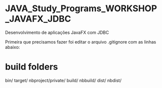 # JAVA_Study_Programs_WORKSHOP_JAVAFX_JDBC
Desenvolvimento de aplicações JavaFX com JDBC

Primeira que precisamos fazer foi editar o arquivo .gitignore com as linhas abaixo:
# build folders
bin/
target/
nbproject/private/
build/
nbbuild/
dist/
nbdist/
